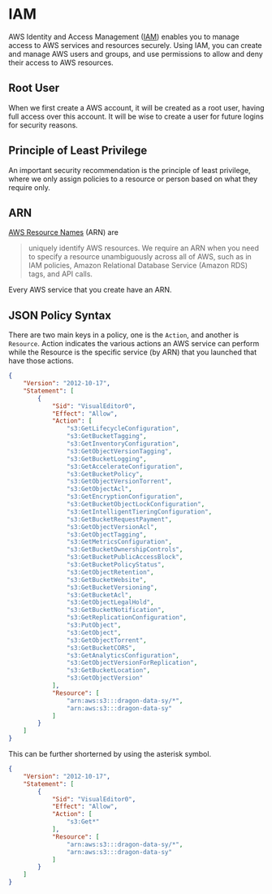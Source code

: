 # IAM

AWS Identity and Access Management ([IAM](https://aws.amazon.com/iam/)) enables you to manage access to AWS services and resources securely. Using IAM, you can create and manage AWS users and groups, and use permissions to allow and deny their access to AWS resources.

## Root User

When we first create a AWS account, it will be created as a root user, having full access over this account. It will be wise to create a user for future logins for security reasons.

## Principle of Least Privilege

An important security recommendation is the principle of least privilege, where we only assign policies to a resource or person based on what they require only.


## ARN

[AWS Resource Names](https://docs.aws.amazon.com/general/latest/gr/aws-arns-and-namespaces.html) (ARN) are

> uniquely identify AWS resources. We require an ARN when you need to specify a resource unambiguously across all of AWS, such as in IAM policies, Amazon Relational Database Service (Amazon RDS) tags, and API calls.

Every AWS service that you create have an ARN.

## JSON Policy Syntax

There are two main keys in a policy, one is the `Action`, and another is `Resource`. Action indicates the various actions an AWS service can perform while the Resource is the specific service (by ARN) that you launched that have those actions.

```json
{
    "Version": "2012-10-17",
    "Statement": [
        {
            "Sid": "VisualEditor0",
            "Effect": "Allow",
            "Action": [
                "s3:GetLifecycleConfiguration",
                "s3:GetBucketTagging",
                "s3:GetInventoryConfiguration",
                "s3:GetObjectVersionTagging",
                "s3:GetBucketLogging",
                "s3:GetAccelerateConfiguration",
                "s3:GetBucketPolicy",
                "s3:GetObjectVersionTorrent",
                "s3:GetObjectAcl",
                "s3:GetEncryptionConfiguration",
                "s3:GetBucketObjectLockConfiguration",
                "s3:GetIntelligentTieringConfiguration",
                "s3:GetBucketRequestPayment",
                "s3:GetObjectVersionAcl",
                "s3:GetObjectTagging",
                "s3:GetMetricsConfiguration",
                "s3:GetBucketOwnershipControls",
                "s3:GetBucketPublicAccessBlock",
                "s3:GetBucketPolicyStatus",
                "s3:GetObjectRetention",
                "s3:GetBucketWebsite",
                "s3:GetBucketVersioning",
                "s3:GetBucketAcl",
                "s3:GetObjectLegalHold",
                "s3:GetBucketNotification",
                "s3:GetReplicationConfiguration",
                "s3:PutObject",
                "s3:GetObject",
                "s3:GetObjectTorrent",
                "s3:GetBucketCORS",
                "s3:GetAnalyticsConfiguration",
                "s3:GetObjectVersionForReplication",
                "s3:GetBucketLocation",
                "s3:GetObjectVersion"
            ],
            "Resource": [
                "arn:aws:s3:::dragon-data-sy/*",
                "arn:aws:s3:::dragon-data-sy"
            ]
        }
    ]
}
```

This can be further shorterned by using the asterisk symbol.

```json
{
    "Version": "2012-10-17",
    "Statement": [
        {
            "Sid": "VisualEditor0",
            "Effect": "Allow",
            "Action": [
                "s3:Get*"
            ],
            "Resource": [
                "arn:aws:s3:::dragon-data-sy/*",
                "arn:aws:s3:::dragon-data-sy"
            ]
        }
    ]
}
```